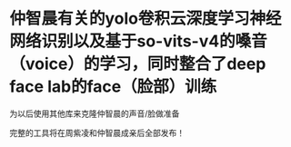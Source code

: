 # 仲智晨有关的yolo卷积云深度学习神经网络识别以及基于so-vits-v4的嗓音（voice）的学习，同时整合了deep face lab的face（脸部）训练
为以后使用其他库来克隆仲智晨的声音/脸做准备

完整的工具将在周紫凌和仲智晨成亲后全部发布！
